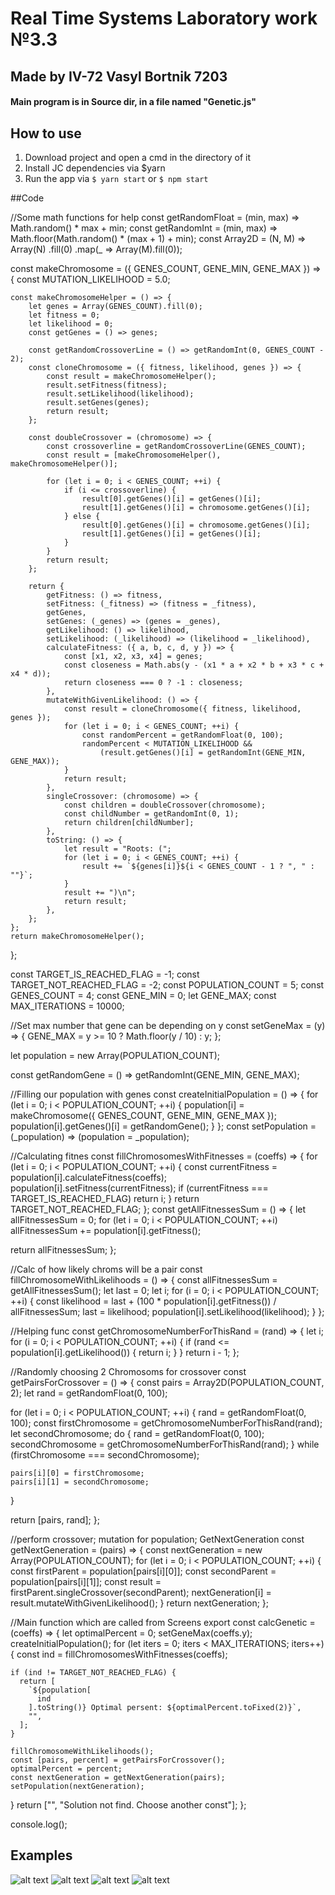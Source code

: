 # Real Time Systems Laboratory work №3.3
## Made by IV-72 Vasyl Bortnik 7203
#### Main program is in Source dir, in a file named "Genetic.js"

## How to use

1. Download project and open a cmd in the directory of it
2. Install JC dependencies via $yarn
3. Run the app via `$ yarn start` or `$ npm start`

##Code

//Some math functions for help
const getRandomFloat = (min, max) => Math.random() * max + min;
const getRandomInt = (min, max) => Math.floor(Math.random() * (max + 1) + min);
const Array2D = (N, M) =>
    Array(N)
        .fill(0)
        .map(_ => Array(M).fill(0));


const makeChromosome = ({ GENES_COUNT, GENE_MIN, GENE_MAX }) => {
    const MUTATION_LIKELIHOOD = 5.0;

    const makeChromosomeHelper = () => {
        let genes = Array(GENES_COUNT).fill(0);
        let fitness = 0;
        let likelihood = 0;
        const getGenes = () => genes;

        const getRandomCrossoverLine = () => getRandomInt(0, GENES_COUNT - 2);
        const cloneChromosome = ({ fitness, likelihood, genes }) => {
            const result = makeChromosomeHelper();
            result.setFitness(fitness);
            result.setLikelihood(likelihood);
            result.setGenes(genes);
            return result;
        };

        const doubleCrossover = (chromosome) => {
            const crossoverline = getRandomCrossoverLine(GENES_COUNT);
            const result = [makeChromosomeHelper(), makeChromosomeHelper()];

            for (let i = 0; i < GENES_COUNT; ++i) {
                if (i <= crossoverline) {
                    result[0].getGenes()[i] = getGenes()[i];
                    result[1].getGenes()[i] = chromosome.getGenes()[i];
                } else {
                    result[0].getGenes()[i] = chromosome.getGenes()[i];
                    result[1].getGenes()[i] = getGenes()[i];
                }
            }
            return result;
        };

        return {
            getFitness: () => fitness,
            setFitness: (_fitness) => (fitness = _fitness),
            getGenes,
            setGenes: (_genes) => (genes = _genes),
            getLikelihood: () => likelihood,
            setLikelihood: (_likelihood) => (likelihood = _likelihood),
            calculateFitness: ({ a, b, c, d, y }) => {
                const [x1, x2, x3, x4] = genes;
                const closeness = Math.abs(y - (x1 * a + x2 * b + x3 * c + x4 * d));
                return closeness === 0 ? -1 : closeness;
            },
            mutateWithGivenLikelihood: () => {
                const result = cloneChromosome({ fitness, likelihood, genes });
                for (let i = 0; i < GENES_COUNT; ++i) {
                    const randomPercent = getRandomFloat(0, 100);
                    randomPercent < MUTATION_LIKELIHOOD &&
                        (result.getGenes()[i] = getRandomInt(GENE_MIN, GENE_MAX));
                }
                return result;
            },
            singleCrossover: (chromosome) => {
                const children = doubleCrossover(chromosome);
                const childNumber = getRandomInt(0, 1);
                return children[childNumber];
            },
            toString: () => {
                let result = "Roots: (";
                for (let i = 0; i < GENES_COUNT; ++i) {
                    result += `${genes[i]}${i < GENES_COUNT - 1 ? ", " : ""}`;
                }
                result += ")\n";
                return result;
            },
        };
    };
    return makeChromosomeHelper();
};

const TARGET_IS_REACHED_FLAG = -1;
const TARGET_NOT_REACHED_FLAG = -2;
const POPULATION_COUNT = 5;
const GENES_COUNT = 4;
const GENE_MIN = 0;
let GENE_MAX;
const MAX_ITERATIONS = 10000;

//Set max number that gene can be depending on y
const setGeneMax = (y) => {
  GENE_MAX = y >= 10 ? Math.floor(y / 10) : y;
};

let population = new Array(POPULATION_COUNT);

const getRandomGene = () => getRandomInt(GENE_MIN, GENE_MAX);

//Filling our population with genes
const createInitialPopulation = () => {
  for (let i = 0; i < POPULATION_COUNT; ++i) {
    population[i] = makeChromosome({ GENES_COUNT, GENE_MIN, GENE_MAX });
    population[i].getGenes()[i] = getRandomGene();
  }
};
const setPopulation = (_population) => (population = _population);

//Calculating fitnes
const fillChromosomesWithFitnesses = (coeffs) => {
  for (let i = 0; i < POPULATION_COUNT; ++i) {
    const currentFitness = population[i].calculateFitness(coeffs);
    population[i].setFitness(currentFitness);
    if (currentFitness === TARGET_IS_REACHED_FLAG) return i;
  }
  return TARGET_NOT_REACHED_FLAG;
};
const getAllFitnessesSum = () => {
  let allFitnessesSum = 0;
  for (let i = 0; i < POPULATION_COUNT; ++i)
    allFitnessesSum += population[i].getFitness();

  return allFitnessesSum;
};

//Calc of how likely chroms will be a pair
const fillChromosomeWithLikelihoods = () => {
  const allFitnessesSum = getAllFitnessesSum();
  let last = 0;
  let i;
  for (i = 0; i < POPULATION_COUNT; ++i) {
    const likelihood =
      last + (100 * population[i].getFitness()) / allFitnessesSum;
    last = likelihood;
    population[i].setLikelihood(likelihood);
  }
};

//Helping func
const getChromosomeNumberForThisRand = (rand) => {
  let i;
  for (i = 0; i < POPULATION_COUNT; ++i) {
    if (rand <= population[i].getLikelihood()) {
      return i;
    }
  }
  return i - 1;
};

//Randomly choosing 2 Chromosoms for crossover
const getPairsForCrossover = () => {
  const pairs = Array2D(POPULATION_COUNT, 2);
  let rand = getRandomFloat(0, 100);

  for (let i = 0; i < POPULATION_COUNT; ++i) {
    rand = getRandomFloat(0, 100);
    const firstChromosome = getChromosomeNumberForThisRand(rand);
    let secondChromosome;
    do {
      rand = getRandomFloat(0, 100);
      secondChromosome = getChromosomeNumberForThisRand(rand);
    } while (firstChromosome === secondChromosome);

    pairs[i][0] = firstChromosome;
    pairs[i][1] = secondChromosome;
  }

  return [pairs, rand];
};

//perform crossover; mutation for population; GetNextGeneration
const getNextGeneration = (pairs) => {
  const nextGeneration = new Array(POPULATION_COUNT);
  for (let i = 0; i < POPULATION_COUNT; ++i) {
    const firstParent = population[pairs[i][0]];
    const secondParent = population[pairs[i][1]];
    const result = firstParent.singleCrossover(secondParent);
    nextGeneration[i] = result.mutateWithGivenLikelihood();
  }
  return nextGeneration;
};

//Main function which are called from Screens
export const calcGenetic = (coeffs) => {
  let optimalPercent = 0;
  setGeneMax(coeffs.y);
  createInitialPopulation();
  for (let iters = 0; iters < MAX_ITERATIONS; iters++) {
    const ind = fillChromosomesWithFitnesses(coeffs);

    if (ind != TARGET_NOT_REACHED_FLAG) {
      return [
        `${population[
          ind
        ].toString()} Optimal persent: ${optimalPercent.toFixed(2)}`,
        "",
      ];
    }

    fillChromosomeWithLikelihoods();
    const [pairs, percent] = getPairsForCrossover();
    optimalPercent = percent;
    const nextGeneration = getNextGeneration(pairs);
    setPopulation(nextGeneration);
  }
    return ["", "Solution not find. Choose another const"];
};

console.log();


## Examples

![alt text](./assets/images/1.jpg)
![alt text](./assets/images/2.jpg)
![alt text](./assets/images/3.jpg)
![alt text](./assets/images/4.jpg)
